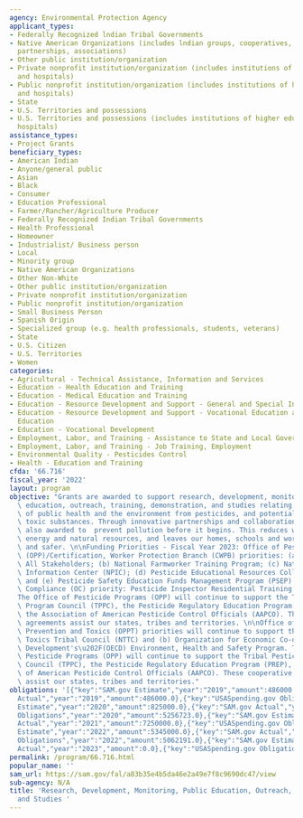 ```yaml
---
agency: Environmental Protection Agency
applicant_types:
- Federally Recognized lndian Tribal Governments
- Native American Organizations (includes lndian groups, cooperatives, corporations,
  partnerships, associations)
- Other public institution/organization
- Private nonprofit institution/organization (includes institutions of higher education
  and hospitals)
- Public nonprofit institution/organization (includes institutions of higher education
  and hospitals)
- State
- U.S. Territories and possessions
- U.S. Territories and possessions (includes institutions of higher education and
  hospitals)
assistance_types:
- Project Grants
beneficiary_types:
- American Indian
- Anyone/general public
- Asian
- Black
- Consumer
- Education Professional
- Farmer/Rancher/Agriculture Producer
- Federally Recognized Indian Tribal Governments
- Health Professional
- Homeowner
- Industrialist/ Business person
- Local
- Minority group
- Native American Organizations
- Other Non-White
- Other public institution/organization
- Private nonprofit institution/organization
- Public nonprofit institution/organization
- Small Business Person
- Spanish Origin
- Specialized group (e.g. health professionals, students, veterans)
- State
- U.S. Citizen
- U.S. Territories
- Women
categories:
- Agricultural - Technical Assistance, Information and Services
- Education - Health Education and Training
- Education - Medical Education and Training
- Education - Resource Development and Support - General and Special Interest Organizations
- Education - Resource Development and Support - Vocational Education and Handicapped
  Education
- Education - Vocational Development
- Employment, Labor, and Training - Assistance to State and Local Governments
- Employment, Labor, and Training - Job Training, Employment
- Environmental Quality - Pesticides Control
- Health - Education and Training
cfda: '66.716'
fiscal_year: '2022'
layout: program
objective: "Grants are awarded to support research, development, monitoring, public\
  \ education, outreach, training, demonstration, and studies relating to the protection\
  \ of public health and the environment from pesticides, and potential risk from\
  \ toxic substances. Through innovative partnerships and collaboration, grants are\
  \ also awarded to  prevent pollution before it begins. This reduces waste, saves\
  \ energy and natural resources, and leaves our homes, schools and workplaces cleaner\
  \ and safer. \n\nFunding Priorities - Fiscal Year 2023: Office of Pesticide Programs\
  \ (OPP)/Certification, Worker Protection Branch (CWPB) priorities: (a) Engaging\
  \ All Stakeholders; (b) National Farmworker Training Program; (c) National Pesticide\
  \ Information Center (NPIC); (d) Pesticide Educational Resources Collaborative (PERC);\
  \ and (e) Pesticide Safety Education Funds Management Program (PSEP). Office of\
  \ Compliance (OC) priority: Pesticide Inspector Residential Training (PIRT). \n\n\
  The Office of Pesticide Programs (OPP) will continue to support the Tribal Pesticide\
  \ Program Council (TPPC), the Pesticide Regulatory Education Program (PREP), and\
  \ the Association of American Pesticide Control Officials (AAPCO). These cooperative\
  \ agreements assist our states, tribes and territories. \n\nOffice of Pollution\
  \ Prevention and Toxics (OPPT) priorities will continue to support the: (a) National\
  \ Toxics Tribal Council (NTTC) and (b) Organization for Economic Co-operation and\
  \ Development's\u202F(OECD) Environment, Health and Safety Program. The Office of\
  \ Pesticide Programs (OPP) will continue to support the Tribal Pesticide Program\
  \ Council (TPPC), the Pesticide Regulatory Education Program (PREP), and the Association\
  \ of American Pesticide Control Officials (AAPCO). These cooperative agreements\
  \ assist our states, tribes and territories."
obligations: '[{"key":"SAM.gov Estimate","year":"2019","amount":486000.0},{"key":"SAM.gov
  Actual","year":"2019","amount":486000.0},{"key":"USASpending.gov Obligations","year":"2019","amount":5889844.0},{"key":"SAM.gov
  Estimate","year":"2020","amount":825000.0},{"key":"SAM.gov Actual","year":"2020","amount":800000.0},{"key":"USASpending.gov
  Obligations","year":"2020","amount":5256723.0},{"key":"SAM.gov Estimate","year":"2021","amount":6000000.0},{"key":"SAM.gov
  Actual","year":"2021","amount":7250000.0},{"key":"USASpending.gov Obligations","year":"2021","amount":4851255.0},{"key":"SAM.gov
  Estimate","year":"2022","amount":5345000.0},{"key":"SAM.gov Actual","year":"2022","amount":3700000.0},{"key":"USASpending.gov
  Obligations","year":"2022","amount":5062191.0},{"key":"SAM.gov Estimate","year":"2023","amount":5700000.0},{"key":"SAM.gov
  Actual","year":"2023","amount":0.0},{"key":"USASpending.gov Obligations","year":"2023","amount":3567178.0}]'
permalink: /program/66.716.html
popular_name: ''
sam_url: https://sam.gov/fal/a83b35e4b5da46e2a49e7f8c9690dc47/view
sub-agency: N/A
title: 'Research, Development, Monitoring, Public Education, Outreach, Training, Demonstrations,
  and Studies '
---
```

